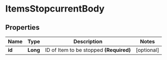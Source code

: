 

# ItemsStopcurrentBody


## Properties

| Name | Type | Description | Notes |
|------------ | ------------- | ------------- | -------------|
|**id** | **Long** | ID of Item to be stopped **(Required)** |  [optional] |



